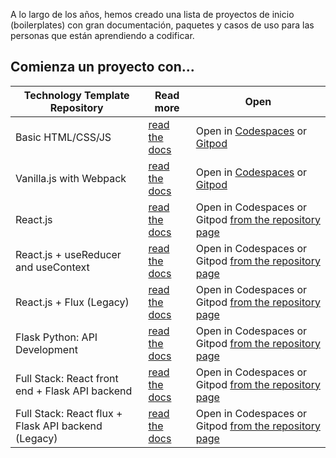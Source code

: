 A lo largo de los años, hemos creado una lista de proyectos de inicio (boilerplates) con gran documentación, paquetes y casos de uso para las personas que están aprendiendo a codificar.

## Comienza un proyecto con...

| Technology Template Repository | Read more | Open |
| ---------- | --------- | ------- |
| Basic HTML/CSS/JS | [read the docs](https://4geeks.com/es/docs/start/iniciar-proyecto-html-y-css) | Open in [Codespaces](https://github.com/codespaces/new/?repo=4GeeksAcademy/html-hello) or [Gitpod](https://gitpod.io#https://github.com/4GeeksAcademy/html-hello.git) |
| Vanilla.js with Webpack | [read the docs](https://4geeks.com/es/docs/start/inicia-un-proyecto-con-javascript-vanilla) | Open in [Codespaces](https://github.com/codespaces/new/?repo=4GeeksAcademy/vanillajs-hello) or [Gitpod](https://gitpod.io#https://github.com/4GeeksAcademy/vanillajs-hello) |
| React.js | [read the docs](https://4geeks.com/es/docs/start/inicia-un-proyecto-con-reactjs) | Open in Codespaces or Gitpod [from the repository page](https://github.com/4GeeksAcademy/react-hello) |
| React.js + useReducer and useContext | [read the docs](https://4geeks.com/es/docs/start/inicia-react-reducers) | Open in Codespaces or Gitpod [from the repository page](https://github.com/4GeeksAcademy/react-hello-webapp) |
| React.js + Flux (Legacy) | [read the docs](https://4geeks.com/es/docs/start/inicia-react-flux) | Open in Codespaces or Gitpod [from the repository page](https://github.com/4GeeksAcademy/react-hello-webapp-deprecated) |
| Flask Python: API Development | [read the docs](https://4geeks.com/es/docs/start/inicia-api-flask-python) | Open in Codespaces or Gitpod [from the repository page](https://github.com/4GeeksAcademy/flask-rest-hello) |
| Full Stack: React front end + Flask API backend | [read the docs](https://4geeks.com/es/docs/start/inicia-un-projecto-fullstack-con-react-reducers-y-flask) | Open in Codespaces or Gitpod [from the repository page](https://github.com/4GeeksAcademy/react-flask-hello) |
| Full Stack: React flux + Flask API backend (Legacy) | [read the docs](https://4geeks.com/es/docs/start/inicia-un-projecto-fullstack-con-react-y-flask) | Open in Codespaces or Gitpod [from the repository page](https://github.com/4GeeksAcademy/react-flask-hello-deprecated) |
